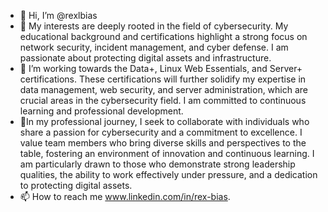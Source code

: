 - 👋 Hi, I’m @rexlbias
- 👀 My interests are deeply rooted in the field of cybersecurity. My educational background and certifications highlight a strong focus on network security, incident management, and cyber defense. I am passionate about protecting digital assets and infrastructure.
- 🌱 I’m working towards the Data+, Linux Web Essentials, and Server+ certifications. These certifications will further solidify my expertise in data management, web security, and server administration, which are crucial areas in the cybersecurity field. I am committed to continuous learning and professional development.
- 💞️In my professional journey, I seek to collaborate with individuals who share a passion for cybersecurity and a commitment to excellence. I value team members who bring diverse skills and perspectives to the table, fostering an environment of innovation and continuous learning. I am particularly drawn to those who demonstrate strong leadership qualities, the ability to work effectively under pressure, and a dedication to protecting digital assets.
- 📫 How to reach me www.linkedin.com/in/rex-bias.

<!---
rexlbias/rexlbias is a ✨ special ✨ repository because its `README.md` (this file) appears on your GitHub profile.
You can click the Preview link to take a look at your changes.
--->

